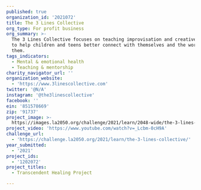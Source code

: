 ```yaml
---
published: true
organization_id: '2021072'
title: The 3 Lines Collective
org_type: For profit business
org_summary: >-
  The 3 Lines Collective focuses on teaching improvisation and creative writing
  to help children and teens better connect with themselves and the world around
  them.
tags_indicators:
  - Mental & emotional health
  - Teaching & mentorship
charity_navigator_url: ''
organization_website:
  - 'https://www.3linescollective.com'
twitter: '@N/A'
instagram: '@the3linescollective'
facebook: ''
ein: '851578669'
zip: '91737'
project_image: >-
  https://images.la2050.org/challenge/2021/learn/2048-wide/the-3-lines-collective.jpg
project_video: 'https://www.youtube.com/watch?v=_Lcbm-0cH9A'
challenge_url:
  - 'https://challenge.la2050.org/2021/learn/the-3-lines-collective/'
year_submitted:
  - '2021'
project_ids:
  - '1202072'
project_titles:
  - Transcendent Healing Project

---
```

